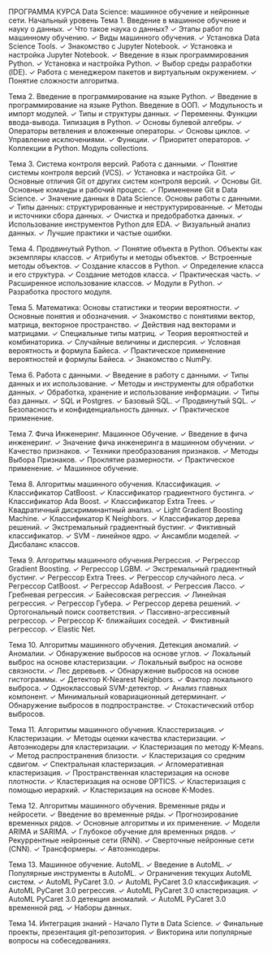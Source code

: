 ПРОГРАММА КУРСА
Data Science: машинное обучение и нейронные сети.
Начальный уровень
Тема 1. Введение в машинное обучение и науку о данных.
✓ Что такое наука о данных?
✓ Этапы работ по машинному обучению.
✓ Виды машинного обучения.
✓ Установка Data Science Tools.
✓ Знакомство с Jupyter Notebook.
✓ Установка и настройка Jupyter Notebook.
✓ Введение в язык программирования Python.
✓ Установка и настройка Python.
✓ Выбор среды разработки (IDE).
✓ Работа с менеджером пакетов и виртуальным окружением.
✓ Понятие сложности алгоритма.

Тема 2. Введение в программирование на языке Python.
✓ Введение в программирование на языке Python. Введение в ООП.
✓ Модульность и импорт модулей.
✓ Типы и структуры данных.
✓ Переменны. Функции ввода-вывода. Типизация в Python.
✓ Основы булевой алгебры.
✓ Операторы ветвления и вложенные операторы.
✓ Основы циклов.
✓ Управление исключениями.
✓ Функции.
✓ Приоритет операторов.
✓ Коллекции в Python. Модуль collections.

Тема 3. Система контроля версий. Работа с данными.
✓ Понятие системы контроля версий (VCS).
✓ Установка и настройка Git.
✓ Основные отличия Git от других систем контроля версий.
✓ Основы Git. Основные команды и рабочий процесс.
✓ Применение Git в Data Science.
✓ Значение данных в Data Science. Основы работы с данными.
✓ Типы данных: структурированные и неструктурированные.
✓ Методы и источники сбора данных.
✓ Очистка и предобработка данных.
✓ Использование инструментов Python для EDA.
✓ Визуальный анализ данных.
✓ Лучшие практики и частые ошибки.

Тема 4. Продвинутый Python.
✓ Понятие объекта в Python. Объекты как экземпляры классов.
✓ Атрибуты и методы объектов.
✓ Встроенные методы объектов.
✓ Создание классов в Python.
✓ Определение класса и его структура.
✓ Создание методов класса.
✓ Практическая часть.
✓ Расширенное использование классов.
✓ Модули в Python.
✓ Разработка простого модуля.

Тема 5. Математика: Основы статистики и теории вероятности.
✓ Основные понятия и обозначения.
✓ Знакомство с понятиями вектор, матрица, векторное пространство.
✓ Действия над векторами и матрицами.
✓ Специальные типы матриц.
✓ Теория вероятностей и комбинаторика.
✓ Случайные величины и дисперсия.
✓ Условная вероятность и формула Байеса.
✓ Практическое применение вероятностей и формулы Байеса.
✓ Знакомство с NumPy.

Тема 6. Работа с данными.
✓ Введение в работу с данными.
✓ Типы данных и их использование.
✓ Методы и инструменты для обработки данных.
✓ Обработка, хранение и использование информации.
✓ Типы баз данных.
✓ SQL и Postgres.
✓ Базовый SQL.
✓ Продвинутый SQL.
✓ Безопасность и конфиденциальность данных.
✓ Практическое применение.

Тема 7. Фича Инженеринг. Машинное Обучение.
✓ Введение в фича инженеринг.
✓ Значение фича инженеринга в машинном обучении.
✓ Качество признаков.
✓ Техники преобразования признаков.
✓ Методы Выбора Признаков.
✓ Проклятие размерности.
✓ Практическое применение.
✓ Машинное обучение.

Тема 8. Алгоритмы машинного обучения. Классификация.
✓ Классификатор CatBoost.
✓ Классификатор градиентного бустинга.
✓ Классификатор Ada Boost.
✓ Классификатор Extra Trees.
✓ Квадратичный дискриминантный анализ.
✓ Light Gradient Boosting Machine.
✓ Классификатор K Neighbors.
✓ Классификатор дерева решений.
✓ Экстремальный градиентный бустинг.
✓ Фиктивный классификатор.
✓ SVM - линейное ядро.
✓ Ансамбли моделей.
✓ Дисбаланс классов.

Тема 9. Алгоритмы машинного обучения.Регрессия.
✓ Регрессор Gradient Boosting.
✓ Регрессор LGBM.
✓ Экстремальный градиентный бустинг.
✓ Регрессор Extra Trees.
✓ Регрессор случайного леса.
✓ Регрессор CatBoost.
✓ Регрессор AdaBoost.
✓ Регрессия Лассо.
✓ Гребневая регрессия.
✓ Байесовская регрессия.
✓ Линейная регрессия.
✓ Регрессор Губера.
✓ Регрессор дерева решений.
✓ Ортогональный поиск соответствия.
✓ Пассивно-агрессивный регрессор.
✓ Регрессор K- ближайших соседей.
✓ Фиктивный регрессор.
✓ Elastic Net.

Тема 10. Алгоритмы машинного обучения. Детекция аномалий.
✓ Аномалии.
✓ Обнаружение выбросов на основе углов.
✓ Локальный выброс на основе кластеризации.
✓ Локальный выброс на основе связности.
✓ Лес деревьев.
✓ Обнаружение выбросов на основе гистограммы.
✓ Детектор K-Nearest Neighbors.
✓ Фактор локального выброса.
✓ Одноклассовый SVM-детектор.
✓ Анализ главных компонент.
✓ Минимальный ковариационный детерминант.
✓ Обнаружение выбросов в подпространстве.
✓ Стохастический отбор выбросов.

Тема 11. Алгоритмы машинного обучения. Класстеризация.
✓ Кластеризации.
✓ Методы оценки качества кластеризации.
✓ Автоэнкодеры для кластеризации.
✓ Кластеризация по методу K-Means.
✓ Метод распространения близости.
✓ Кластеризация со средним сдвигом.
✓ Спектральная кластеризация.
✓ Агломеративная кластеризация.
✓ Пространственная кластеризация на основе плотности.
✓ Кластеризация на основе OPTICS.
✓ Кластеризация с помощью иерархий.
✓ Кластеризация на основе K-Modes.

Тема 12. Алгоритмы машинного обучения. Временные ряды и нейросети.
✓ Введение во временные ряды.
✓ Прогнозирование временных рядов.
✓ Основные алгоритмы и их применение.
✓ Модели ARIMA и SARIMA.
✓ Глубокое обучение для временных рядов.
✓ Рекуррентные нейронные сети (RNN).
✓ Сверточные нейронные сети (CNN).
✓ Трансформеры.
✓ Автоэнкодеры.

Тема 13. Машинное обучение. AutoML.
✓ Введение в AutoML.
✓ Популярные инструменты в AutoML.
✓ Ограничения текущих AutoML систем.
✓ AutoML PyCaret 3.0.
✓ AutoML PyCaret 3.0 классификация.
✓ AutoML PyCaret 3.0 регрессия.
✓ AutoML PyCaret 3.0 кластеризация.
✓ AutoML PyCaret 3.0 детекция аномалий.
✓ AutoML PyCaret 3.0 временной ряд.
✓ Наборы данных.

Тема 14. Интеграция знаний - Начало Пути в Data Science.
✓ Финальные проекты, презентация git-репозитория.
✓ Викторина или популярные вопросы на собеседованиях.

